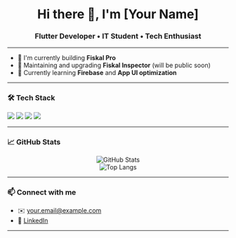 <h1 align="center">Hi there 👋, I'm [Your Name]</h1>
<h3 align="center">Flutter Developer • IT Student • Tech Enthusiast</h3>

---

- 🚀 I'm currently building **Fiskal Pro**
- 🔧 Maintaining and upgrading **Fiskal Inspector** (will be public soon)
- 🌱 Currently learning **Firebase** and **App UI optimization**

---

### 🛠️ Tech Stack

<p align="left">
  <img src="https://img.shields.io/badge/Flutter-02569B?style=for-the-badge&logo=flutter&logoColor=white"/>
  <img src="https://img.shields.io/badge/Dart-0175C2?style=for-the-badge&logo=dart&logoColor=white"/>
  <img src="https://img.shields.io/badge/Firebase-FFCA28?style=for-the-badge&logo=firebase&logoColor=black"/>
  <img src="https://img.shields.io/badge/GitHub-181717?style=for-the-badge&logo=github&logoColor=white"/>
</p>

---

### 📈 GitHub Stats

<p align="center">
  <img src="https://github-readme-stats.vercel.app/api?username=twoj-login&show_icons=true&theme=default" alt="GitHub Stats" />
  <br/>
  <img src="https://github-readme-stats.vercel.app/api/top-langs/?username=twoj-login&layout=compact" alt="Top Langs"/>
</p>

---

### 📫 Connect with me

- ✉️ your.email@example.com  
- 💼 [LinkedIn](https://linkedin.com/in/yourprofile)

---
